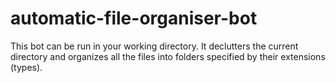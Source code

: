# automatic-file-organiser-bot
This bot can be run in your working directory.
It declutters the current directory and organizes all the files into folders specified by their extensions (types).
